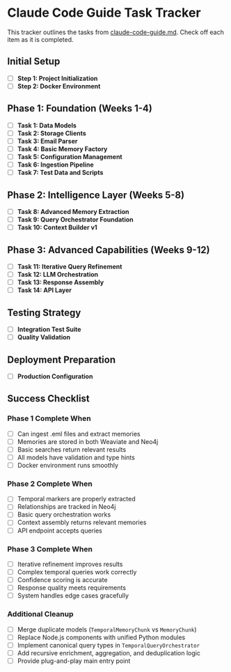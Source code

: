 # Claude Code Guide Task Tracker

This tracker outlines the tasks from [claude-code-guide.md](./claude-code-guide.md). Check off each item as it is completed.

## Initial Setup
- [ ] **Step 1: Project Initialization**
- [ ] **Step 2: Docker Environment**

## Phase 1: Foundation (Weeks 1-4)
- [ ] **Task 1: Data Models**
- [ ] **Task 2: Storage Clients**
- [ ] **Task 3: Email Parser**
- [ ] **Task 4: Basic Memory Factory**
- [ ] **Task 5: Configuration Management**
- [ ] **Task 6: Ingestion Pipeline**
- [ ] **Task 7: Test Data and Scripts**

## Phase 2: Intelligence Layer (Weeks 5-8)
- [ ] **Task 8: Advanced Memory Extraction**
- [ ] **Task 9: Query Orchestrator Foundation**
- [ ] **Task 10: Context Builder v1**

## Phase 3: Advanced Capabilities (Weeks 9-12)
- [ ] **Task 11: Iterative Query Refinement**
- [ ] **Task 12: LLM Orchestration**
- [ ] **Task 13: Response Assembly**
- [ ] **Task 14: API Layer**

## Testing Strategy
- [ ] **Integration Test Suite**
- [ ] **Quality Validation**

## Deployment Preparation
- [ ] **Production Configuration**

## Success Checklist
### Phase 1 Complete When
- [ ] Can ingest .eml files and extract memories
- [ ] Memories are stored in both Weaviate and Neo4j
- [ ] Basic searches return relevant results
- [ ] All models have validation and type hints
- [ ] Docker environment runs smoothly

### Phase 2 Complete When
- [ ] Temporal markers are properly extracted
- [ ] Relationships are tracked in Neo4j
- [ ] Basic query orchestration works
- [ ] Context assembly returns relevant memories
- [ ] API endpoint accepts queries

### Phase 3 Complete When
- [ ] Iterative refinement improves results
- [ ] Complex temporal queries work correctly
- [ ] Confidence scoring is accurate
- [ ] Response quality meets requirements
- [ ] System handles edge cases gracefully

### Additional Cleanup
- [ ] Merge duplicate models (`TemporalMemoryChunk` vs `MemoryChunk`)
- [ ] Replace Node.js components with unified Python modules
- [ ] Implement canonical query types in `TemporalQueryOrchestrator`
- [ ] Add recursive enrichment, aggregation, and deduplication logic
- [ ] Provide plug-and-play main entry point
